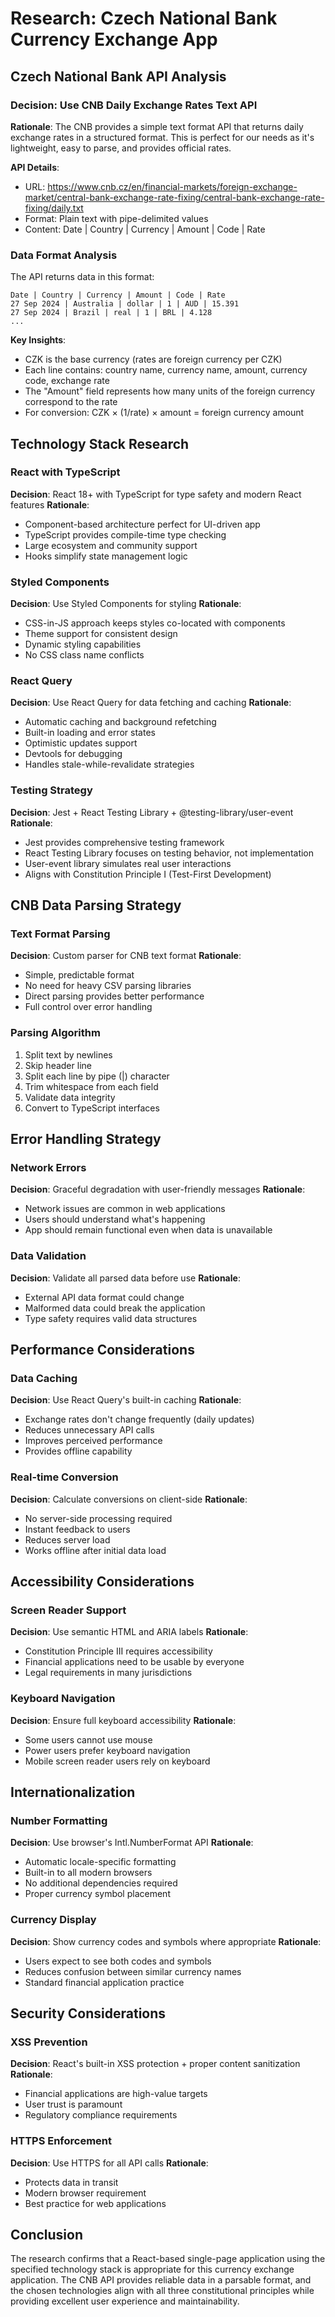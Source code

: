 # Research: Czech National Bank Currency Exchange App

## Czech National Bank API Analysis

### Decision: Use CNB Daily Exchange Rates Text API
**Rationale**: The CNB provides a simple text format API that returns daily exchange rates in a structured format. This is perfect for our needs as it's lightweight, easy to parse, and provides official rates.

**API Details**:
- URL: https://www.cnb.cz/en/financial-markets/foreign-exchange-market/central-bank-exchange-rate-fixing/central-bank-exchange-rate-fixing/daily.txt
- Format: Plain text with pipe-delimited values
- Content: Date | Country | Currency | Amount | Code | Rate

### Data Format Analysis
The API returns data in this format:
```
Date | Country | Currency | Amount | Code | Rate
27 Sep 2024 | Australia | dollar | 1 | AUD | 15.391
27 Sep 2024 | Brazil | real | 1 | BRL | 4.128
...
```

**Key Insights**:
- CZK is the base currency (rates are foreign currency per CZK)
- Each line contains: country name, currency name, amount, currency code, exchange rate
- The "Amount" field represents how many units of the foreign currency correspond to the rate
- For conversion: CZK × (1/rate) × amount = foreign currency amount

## Technology Stack Research

### React with TypeScript
**Decision**: React 18+ with TypeScript for type safety and modern React features
**Rationale**:
- Component-based architecture perfect for UI-driven app
- TypeScript provides compile-time type checking
- Large ecosystem and community support
- Hooks simplify state management logic

### Styled Components
**Decision**: Use Styled Components for styling
**Rationale**:
- CSS-in-JS approach keeps styles co-located with components
- Theme support for consistent design
- Dynamic styling capabilities
- No CSS class name conflicts

### React Query
**Decision**: Use React Query for data fetching and caching
**Rationale**:
- Automatic caching and background refetching
- Built-in loading and error states
- Optimistic updates support
- Devtools for debugging
- Handles stale-while-revalidate strategies

### Testing Strategy
**Decision**: Jest + React Testing Library + @testing-library/user-event
**Rationale**:
- Jest provides comprehensive testing framework
- React Testing Library focuses on testing behavior, not implementation
- User-event library simulates real user interactions
- Aligns with Constitution Principle I (Test-First Development)

## CNB Data Parsing Strategy

### Text Format Parsing
**Decision**: Custom parser for CNB text format
**Rationale**:
- Simple, predictable format
- No need for heavy CSV parsing libraries
- Direct parsing provides better performance
- Full control over error handling

### Parsing Algorithm
1. Split text by newlines
2. Skip header line
3. Split each line by pipe (|) character
4. Trim whitespace from each field
5. Validate data integrity
6. Convert to TypeScript interfaces

## Error Handling Strategy

### Network Errors
**Decision**: Graceful degradation with user-friendly messages
**Rationale**:
- Network issues are common in web applications
- Users should understand what's happening
- App should remain functional even when data is unavailable

### Data Validation
**Decision**: Validate all parsed data before use
**Rationale**:
- External API data format could change
- Malformed data could break the application
- Type safety requires valid data structures

## Performance Considerations

### Data Caching
**Decision**: Use React Query's built-in caching
**Rationale**:
- Exchange rates don't change frequently (daily updates)
- Reduces unnecessary API calls
- Improves perceived performance
- Provides offline capability

### Real-time Conversion
**Decision**: Calculate conversions on client-side
**Rationale**:
- No server-side processing required
- Instant feedback to users
- Reduces server load
- Works offline after initial data load

## Accessibility Considerations

### Screen Reader Support
**Decision**: Use semantic HTML and ARIA labels
**Rationale**:
- Constitution Principle III requires accessibility
- Financial applications need to be usable by everyone
- Legal requirements in many jurisdictions

### Keyboard Navigation
**Decision**: Ensure full keyboard accessibility
**Rationale**:
- Some users cannot use mouse
- Power users prefer keyboard navigation
- Mobile screen reader users rely on keyboard

## Internationalization

### Number Formatting
**Decision**: Use browser's Intl.NumberFormat API
**Rationale**:
- Automatic locale-specific formatting
- Built-in to all modern browsers
- No additional dependencies required
- Proper currency symbol placement

### Currency Display
**Decision**: Show currency codes and symbols where appropriate
**Rationale**:
- Users expect to see both codes and symbols
- Reduces confusion between similar currency names
- Standard financial application practice

## Security Considerations

### XSS Prevention
**Decision**: React's built-in XSS protection + proper content sanitization
**Rationale**:
- Financial applications are high-value targets
- User trust is paramount
- Regulatory compliance requirements

### HTTPS Enforcement
**Decision**: Use HTTPS for all API calls
**Rationale**:
- Protects data in transit
- Modern browser requirement
- Best practice for web applications

## Conclusion

The research confirms that a React-based single-page application using the specified technology stack is appropriate for this currency exchange application. The CNB API provides reliable data in a parsable format, and the chosen technologies align with all three constitutional principles while providing excellent user experience and maintainability.